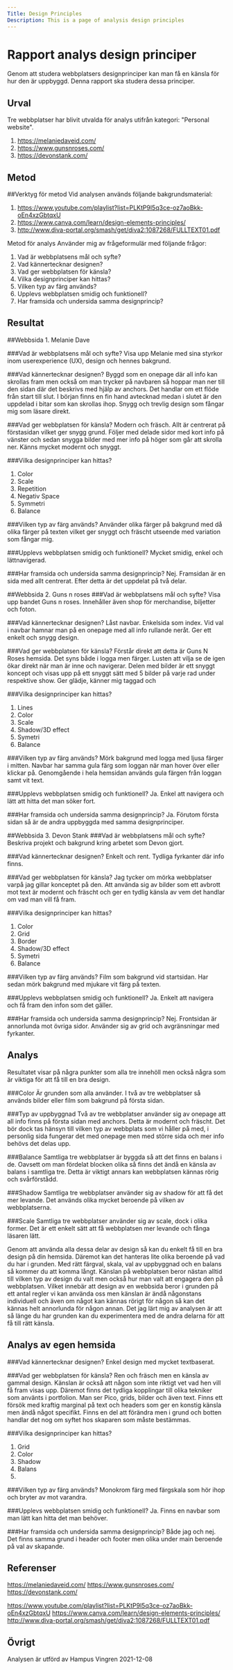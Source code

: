 ```yaml
---
Title: Design Principles
Description: This is a page of analysis design principles
---
```


Rapport analys design principer
=======================

Genom att studera webbplatsers designprinciper kan man få en känsla för hur den är uppbyggd. Denna rapport ska studera dessa principer.

Urval
-----------------------
Tre webbplatser har blivit utvalda för analys utifrån kategori: "Personal website". 
1. https://melaniedaveid.com/
2. https://www.gunsnroses.com/
3. https://devonstank.com/

Metod
-----------------------
##Verktyg för metod
Vid analysen används följande bakgrundsmaterial:

1. https://www.youtube.com/playlist?list=PLKtP9l5q3ce-oz7aoBkk-oEn4xzGbtqxU
2. https://www.canva.com/learn/design-elements-principles/
3. http://www.diva-portal.org/smash/get/diva2:1087268/FULLTEXT01.pdf

Metod för analys
Använder mig av frågeformulär med följande frågor:

1. Vad är webbplatsens mål och syfte?
2. Vad kännertecknar designen?
3. Vad ger webbplatsen för känsla?
4. Vilka designprinciper kan hittas?
5. Vilken typ av färg används?
6. Upplevs webbplatsen smidig och funktionell?
7. Har framsida och undersida samma designprincip?

Resultat
-----------------------
##Webbsida 1. Melanie Dave

###Vad är webbplatsens mål och syfte?
Visa upp Melanie med sina styrkor inom userexperience (UX), design och hennes bakgrund.

###Vad kännertecknar designen?
Byggd som en onepage där all info kan skrollas fram men också om man trycker på navbaren så hoppar man ner till den sidan där det beskrivs med hjälp av anchors. Det handlar om ett flöde från start till slut. I början finns en fin hand avtecknad medan i slutet är den uppdelad i bitar som kan skrollas ihop. Snygg och trevlig design som fångar mig som läsare direkt.

###Vad ger webbplatsen för känsla?
Modern och fräsch. Allt är centrerat på förstasidan vilket ger snygg grund. 
Följer med delade sidor med kort info på vänster och sedan snygga bilder med mer info på höger som går att skrolla ner. Känns mycket modernt och snyggt.

###Vilka designprinciper kan hittas?
1. Color
2. Scale
3. Repetition
4. Negativ Space
5. Symmetri
6. Balance

###Vilken typ av färg används?
Använder olika färger på bakgrund med då olika färger på texten vilket ger snyggt och fräscht utseende med variation som fångar mig.

###Upplevs webbplatsen smidig och funktionell?
Mycket smidig, enkel och lättnavigerad.

###Har framsida och undersida samma designprincip?
Nej. Framsidan är en sida med allt centrerat. Efter detta är det uppdelat på två delar.

##Webbsida 2. Guns n roses
###Vad är webbplatsens mål och syfte?
Visa upp bandet Guns n roses. Innehåller även shop för merchandise, biljetter och foton.

###Vad kännertecknar designen?
Låst navbar. Enkelsida som index. Vid val i navbar hamnar man på en onepage med all info rullande neråt. Ger ett enkelt och snygg design.

###Vad ger webbplatsen för känsla?
Förstår direkt att detta är Guns N Roses hemsida. Det syns både i logga men färger. Lusten att vilja se de igen ökar direkt när man är inne och navigerar. Delen med bilder är ett snyggt koncept och visas upp på ett snyggt sätt med 5 bilder på varje rad under respektive show. Ger glädje, känner mig taggad och 

###Vilka designprinciper kan hittas?
1. Lines
2. Color
3. Scale
4. Shadow/3D effect
5. Symetri
6. Balance

###Vilken typ av färg används?
Mörk bakgrund med logga med ljusa färger i mitten.
Navbar har samma gula färg som loggan när man hover över eller klickar på.
Genomgående i hela hemsidan används gula färgen från loggan samt vit text.

###Upplevs webbplatsen smidig och funktionell?
Ja. Enkel att navigera och lätt att hitta det man söker fort.

###Har framsida och undersida samma designprincip?
Ja. Förutom första sidan så är de andra uppbyggda med samma designprinciper.


##Webbsida 3. Devon Stank
###Vad är webbplatsens mål och syfte?
Beskriva projekt och bakgrund kring arbetet som Devon gjort.

###Vad kännertecknar designen?
Enkelt och rent. Tydliga fyrkanter där info finns.

###Vad ger webbplatsen för känsla?
Jag tycker om mörka webbplatser varpå jag gillar konceptet på den. Att använda sig av bilder som ett avbrott mot text är modernt och fräscht och ger en tydlig känsla av vem det handlar om vad man vill få fram. 

###Vilka designprinciper kan hittas?
1. Color
2. Grid
3. Border
4. Shadow/3D effect
5. Symetri
6. Balance

###Vilken typ av färg används?
Film som bakgrund vid startsidan.
Har sedan mörk bakgrund med mjukare vit färg på texten.

###Upplevs webbplatsen smidig och funktionell?
Ja. Enkelt att navigera och få fram den infon som det gäller.

###Har framsida och undersida samma designprincip?
Nej. Frontsidan är annorlunda mot övriga sidor. Använder sig av grid och avgränsningar med fyrkanter.


Analys
-----------------------

Resultatet visar på några punkter som alla tre innehöll men också några som är viktiga för att få till en bra design.

###Color
Är grunden som alla använder. I två av tre webbplatser så används bilder eller film som bakgrund på första sidan.

###Typ av uppbyggnad
Två av tre webbplatser använder sig av onepage att all info finns på första sidan med anchors. Detta är modernt och fräscht. Det bör dock tas hänsyn till vilken typ av webbplats som vi håller på med, i personlig sida fungerar det med onepage men med större sida och mer info behövs det delas upp.

###Balance
Samtliga tre webbplatser är byggda så att det finns en balans i de. Oavsett om man fördelat blocken olika så finns det ändå en känsla av balans i samtliga tre. Detta är viktigt annars kan webbplatsen kännas rörig och svårförstådd.

###Shadow
Samtliga tre webbplatser använder sig av shadow för att få det mer levande. Det används olika mycket beroende på vilken av webbplatserna.

###Scale
Samtliga tre webbplatser använder sig av scale, dock i olika former. Det är ett enkelt sätt att få webbplatsen mer levande och fånga läsaren lätt.

Genom att använda alla dessa delar av design så kan du enkelt få till en bra design på din hemsida. Däremot kan det hanteras lite olika beroende på vad du har i grunden. Med rätt färgval, skala, val av uppbyggnad och en balans så kommer du att komma långt. Känslan på webbplatsen beror nästan alltid till vilken typ av design du valt men också hur man valt att engagera den på webbplatsen. Vilket innebär att design av en webbsida beror i grunden på ett antal regler vi kan använda oss men känslan är ändå någonstans individuell och även om något kan kännas rörigt för någon så kan det kännas helt annorlunda för någon annan. Det jag lärt mig av analysen är att så länge du har grunden kan du experimentera med de andra delarna för att få till rätt känsla.

Analys av egen hemsida
-----------------------

###Vad kännertecknar designen?
Enkel design med mycket textbaserat.

###Vad ger webbplatsen för känsla?
Ren och fräsch men en känsla av gammal design. Känslan är också att någon som inte riktigt vet vad hen vill få fram visas upp. Däremot finns det tydliga kopplingar till olika tekniker som använts i portfolion. Man ser Pico, grids, bilder och även text. Finns ett försök med kraftig marginal på text och headers som ger en konstig känsla men ändå något specifikt.
Finns en del att förändra men i grund och botten handlar det nog om syftet hos skaparen som måste bestämmas.

###Vilka designprinciper kan hittas?
1. Grid
2. Color
3. Shadow
4. Balans
5. 

###Vilken typ av färg används?
Monokrom färg med färgskala som hör ihop och bryter av mot varandra.

###Upplevs webbplatsen smidig och funktionell?
Ja. Finns en navbar som man lätt kan hitta det man behöver.

###Har framsida och undersida samma designprincip?
Både jag och nej. Det finns samma grund i header och footer men olika under main beroende på val av skapande.

Referenser
-----------------------
https://melaniedaveid.com/
https://www.gunsnroses.com/
https://devonstank.com/

https://www.youtube.com/playlist?list=PLKtP9l5q3ce-oz7aoBkk-oEn4xzGbtqxU
https://www.canva.com/learn/design-elements-principles/
http://www.diva-portal.org/smash/get/diva2:1087268/FULLTEXT01.pdf

Övrigt
-----------------------

Analysen är utförd av Hampus Vingren 2021-12-08